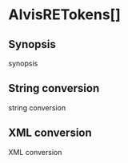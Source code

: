 # AlvisRETokens[]

## Synopsis

synopsis

## String conversion

string conversion

## XML conversion

XML conversion

